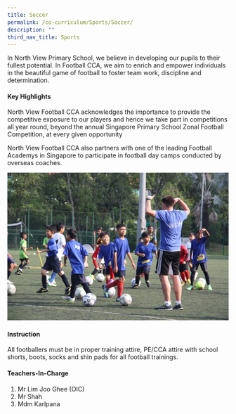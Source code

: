 ```yaml
---
title: Soccer
permalink: /co-curriculum/Sports/Soccer/
description: ""
third_nav_title: Sports
---
```

In North View Primary School, we believe in developing our pupils to their fullest potential. In Football CCA, we aim to enrich and empower individuals in the beautiful game of football to foster team work, discipline and determination.

#### **Key Highlights**


North View Football CCA acknowledges the importance to provide the competitive exposure to our players and hence we take part in competitions all year round, beyond the annual Singapore Primary School Zonal Football Competition, at every given opportunity

  

North View Football CCA also partners with one of the leading Football Academys in Singapore to participate in football day camps conducted by overseas coaches.

  

![](/images/Co%20Curriculum/Soccer/ft1.png)
#### **Instruction**


All footballers must be in proper training attire, PE/CCA attire with school shorts, boots, socks and shin pads for all football trainings.

#### **Teachers-In-Charge**


1.  Mr Lim Joo Ghee (OIC)
2.  Mr Shah
3.  Mdm Karlpana